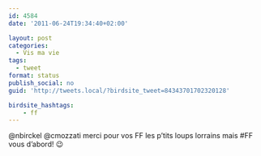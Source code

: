 ```yaml
---
id: 4584
date: '2011-06-24T19:34:40+02:00'

layout: post
categories:
  - Vis ma vie
tags:
  - tweet
format: status
publish_social: no
guid: 'http://tweets.local/?birdsite_tweet=84343701702320128'

birdsite_hashtags:
    - ff
---
```


@nbirckel @cmozzati merci pour vos FF les p’tits loups lorrains mais #FF vous d’abord! 😉